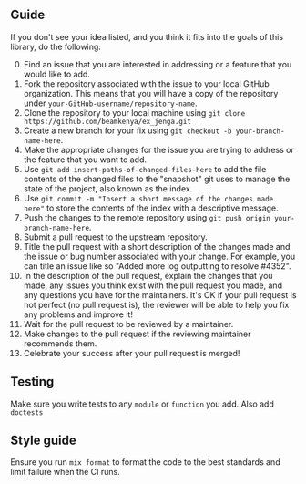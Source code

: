 ## Guide

If you don't see your idea listed, and you think it fits into the goals of this library, do the following:

0. Find an issue that you are interested in addressing or a feature that you would like to add.
1. Fork the repository associated with the issue to your local GitHub organization. This means that you will have a copy of the repository under `your-GitHub-username/repository-name`.
2. Clone the repository to your local machine using `git clone https://github.com/beamkenya/ex_jenga.git`
3. Create a new branch for your fix using `git checkout -b your-branch-name-here`.
4. Make the appropriate changes for the issue you are trying to address or the feature that you want to add.
5. Use `git add insert-paths-of-changed-files-here` to add the file contents of the changed files to the "snapshot" git uses to manage the state of the project, also known as the index.
6. Use `git commit -m "Insert a short message of the changes made here"` to store the contents of the index with a descriptive message.
7. Push the changes to the remote repository using `git push origin your-branch-name-here`.
8. Submit a pull request to the upstream repository.
9. Title the pull request with a short description of the changes made and the issue or bug number associated with your change. For example, you can title an issue like so "Added more log outputting to resolve #4352".
10. In the description of the pull request, explain the changes that you made, any issues you think exist with the pull request you made, and any questions you have for the maintainers. It's OK if your pull request is not perfect (no pull request is), the reviewer will be able to help you fix any problems and improve it!
11. Wait for the pull request to be reviewed by a maintainer.
12. Make changes to the pull request if the reviewing maintainer recommends them.
13. Celebrate your success after your pull request is merged!

## Testing

Make sure you write tests to any `module` or `function` you add. Also add `doctests`

## Style guide

Ensure you run `mix format` to format the code to the best standards and limit failure when the CI runs.
